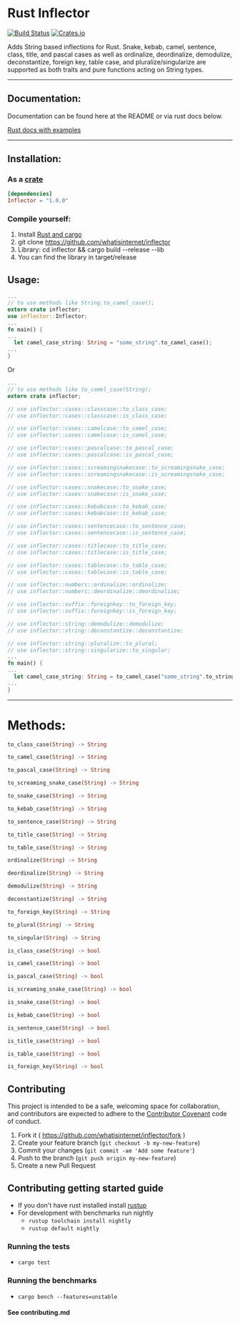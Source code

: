 # Rust Inflector


[![Build Status](https://travis-ci.org/whatisinternet/inflector.svg?branch=master)](https://travis-ci.org/whatisinternet/inflector) [![Crates.io](https://img.shields.io/crates/v/inflector.svg)](https://crates.io/crates/inflector)

Adds String based inflections for Rust. Snake, kebab, camel, sentence, class, title, and pascal cases as well as ordinalize, deordinalize, demodulize, deconstantize, foreign key, table case, and pluralize/singularize are supported as both traits and pure functions acting on String types.

-----
## Documentation:

Documentation can be found here at the README or via rust docs below.

[Rust docs with examples](https://docs.rs/Inflector)

-----

## Installation:

### As a [crate](http://crates.io)

```toml
[dependencies]
Inflector = "1.0.0"
```

### Compile yourself:

1. Install [Rust and cargo](http://doc.crates.io/)
2. git clone https://github.com/whatisinternet/inflector
3. Library: cd inflector && cargo build --release --lib
4. You can find the library in target/release

## Usage:

```rust
...
// to use methods like String.to_camel_case();
extern crate inflector;
use inflector::Inflector;
...
fn main() {
...
  let camel_case_string: String = "some_string".to_camel_case();
...
}

```

Or

```rust
...
// to use methods like to_camel_case(String);
extern crate inflector;

// use inflector::cases::classcase::to_class_case;
// use inflector::cases::classcase::is_class_case;

// use inflector::cases::camelcase::to_camel_case;
// use inflector::cases::camelcase::is_camel_case;

// use inflector::cases::pascalcase::to_pascal_case;
// use inflector::cases::pascalcase::is_pascal_case;

// use inflector::cases::screamingsnakecase::to_screamingsnake_case;
// use inflector::cases::screamingsnakecase::is_screamingsnake_case;

// use inflector::cases::snakecase::to_snake_case;
// use inflector::cases::snakecase::is_snake_case;

// use inflector::cases::kebabcase::to_kebab_case;
// use inflector::cases::kebabcase::is_kebab_case;

// use inflector::cases::sentencecase::to_sentence_case;
// use inflector::cases::sentencecase::is_sentence_case;

// use inflector::cases::titlecase::to_title_case;
// use inflector::cases::titlecase::is_title_case;

// use inflector::cases::tablecase::to_table_case;
// use inflector::cases::tablecase::is_table_case;

// use inflector::numbers::ordinalize::ordinalize;
// use inflector::numbers::deordinalize::deordinalize;

// use inflector::suffix::foreignkey::to_foreign_key;
// use inflector::suffix::foreignkey::is_foreign_key;

// use inflector::string::demodulize::demodulize;
// use inflector::string::deconstantize::deconstantize;

// use inflector::string::pluralize::to_plural;
// use inflector::string::singularize::to_singular;
...
fn main() {
...
  let camel_case_string: String = to_camel_case("some_string".to_string());
...
}

```

-----
# Methods:

```rust
to_class_case(String) -> String
```

```rust
to_camel_case(String) -> String
```

```rust
to_pascal_case(String) -> String
```

```rust
to_screaming_snake_case(String) -> String
```

```rust
to_snake_case(String) -> String
```

```rust
to_kebab_case(String) -> String
```

```rust
to_sentence_case(String) -> String
```

```rust
to_title_case(String) -> String
```

```rust
to_table_case(String) -> String
```

```rust
ordinalize(String) -> String
```

```rust
deordinalize(String) -> String
```

```rust
demodulize(String) -> String
```

```rust
deconstantize(String) -> String
```

```rust
to_foreign_key(String) -> String
```

```rust
to_plural(String) -> String
```

```rust
to_singular(String) -> String
```

```rust
is_class_case(String) -> bool
```

```rust
is_camel_case(String) -> bool
```

```rust
is_pascal_case(String) -> bool
```

```rust
is_screaming_snake_case(String) -> bool
```

```rust
is_snake_case(String) -> bool
```

```rust
is_kebab_case(String) -> bool
```

```rust
is_sentence_case(String) -> bool
```

```rust
is_title_case(String) -> bool
```

```rust
is_table_case(String) -> bool
```

```rust
is_foreign_key(String) -> bool
```

## Contributing

This project is intended to be a safe, welcoming space for collaboration, and contributors are expected to adhere to the [Contributor Covenant](http://contributor-covenant.org) code of conduct.

1. Fork it ( https://github.com/whatisinternet/inflector/fork )
2. Create your feature branch (`git checkout -b my-new-feature`)
3. Commit your changes (`git commit -am 'Add some feature'`)
4. Push to the branch (`git push origin my-new-feature`)
5. Create a new Pull Request

## Contributing getting started guide

- If you don't have rust installed install [rustup](https://www.rustup.rs/)
- For development with benchmarks run nightly
  - `rustup toolchain install nightly`
  - `rustup default nightly`

### Running the tests
- `cargo test`

### Running the benchmarks
- `cargo bench --features=unstable`

#### See contributing.md
